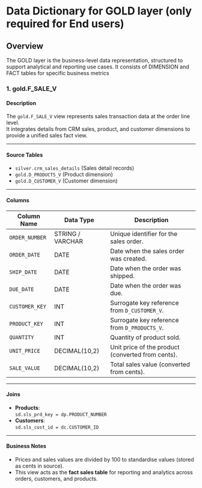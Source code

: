 # Data Dictionary for GOLD layer (only required for End users)
## Overview
The GOLD layer is the business-level data representation, structured to support analytical and reporting use cases. It consists of DIMENSION and FACT tables for specific business metrics

### 1. gold.F_SALE_V

#### Description
The `gold.F_SALE_V` view represents sales transaction data at the order line level.  
It integrates details from CRM sales, product, and customer dimensions to provide a unified sales fact view.  

---

#### Source Tables
- `silver.crm_sales_details` (Sales detail records)
- `gold.D_PRODUCTS_V` (Product dimension)
- `gold.D_CUSTOMER_V` (Customer dimension)

---

#### Columns

| Column Name   | Data Type        | Description |
|---------------|-----------------|-------------|
| `ORDER_NUMBER` | STRING / VARCHAR | Unique identifier for the sales order. |
| `ORDER_DATE`   | DATE             | Date when the sales order was created. |
| `SHIP_DATE`    | DATE             | Date when the order was shipped. |
| `DUE_DATE`     | DATE             | Date when the order was due. |
| `CUSTOMER_KEY` | INT              | Surrogate key reference from `D_CUSTOMER_V`. |
| `PRODUCT_KEY`  | INT              | Surrogate key reference from `D_PRODUCTS_V`. |
| `QUANTITY`     | INT              | Quantity of product sold. |
| `UNIT_PRICE`   | DECIMAL(10,2)    | Unit price of the product (converted from cents). |
| `SALE_VALUE`   | DECIMAL(10,2)    | Total sales value (converted from cents). |

---

#### Joins

- **Products**:  
  `sd.sls_prd_key = dp.PRODUCT_NUMBER`
- **Customers**:  
  `sd.sls_cust_id = dc.CUSTOMER_ID`

---

#### Business Notes
- Prices and sales values are divided by 100 to standardise values (stored as cents in source).  
- This view acts as the **fact sales table** for reporting and analytics across orders, customers, and products.  
